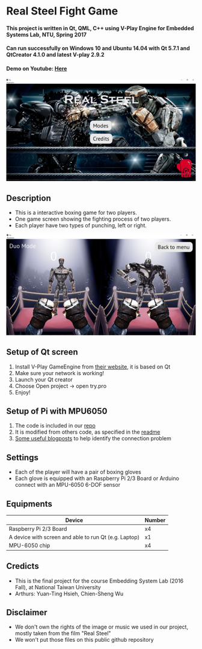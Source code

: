 # Real Steel Fight Game
#### This project is written in Qt, QML, C++ using V-Play Engine for Embedded Systems Lab, NTU, Spring 2017
#### Can run successfully on Windows 10 and Ubuntu 14.04 with Qt 5.7.1 and QtCreator 4.1.0 and latest V-play 2.9.2
#### Demo on Youtube: [Here](https://www.youtube.com/watch?v=jziXI6g9NkU&feature=youtu.be)

![Image of Homepage](https://github.com/YuanTingHsieh/ESL/blob/master/demos/homepage.JPG)

## Description
 - This is a interactive boxing game for two players.
 - One game screen showing the fighting process of two players.
 - Each player have two types of punching, left or right.
 
 ![Image of gamepage](https://github.com/YuanTingHsieh/ESL/blob/master/demos/game.JPG)

## Setup of Qt screen
 1. Install V-Play GameEngine from [their website](https://v-play.net/), it is based on Qt
 2. Make sure your network is working!
 3. Launch your Qt creator
 4. Choose Open project -> open try.pro
 5. Enjoy!
 
## Setup of Pi with MPU6050
 1. The code is included in our [repo](https://github.com/YuanTingHsieh/ESL/tree/master/Pi/MPU6050-Pi-Demo)
 2. It is modified from others code, as specified in the [readme](https://github.com/YuanTingHsieh/ESL/blob/master/Pi/MPU6050-Pi-Demo/README)
 3. [Some useful blogposts](https://blog.gtwang.org/iot/raspberry-pi-read-data-from-mpu6050-using-cpp/) to help identify the connection problem

## Settings
 - Each of the player will have a pair of boxing gloves
 - Each glove is equipped with an Raspberry Pi 2/3 Board or Arduino connect with an MPU-6050 6-DOF sensor

## Equipments
| Device | Number |
| ------ | ------ |
| Raspberry Pi 2/3 Board   | x4 |
| A device with screen and able to run Qt (e.g. Laptop) | x1 |
| MPU-6050 chip    | x4 |

## Credicts
 - This is the final project for the course Embedding System Lab (2016 Fall), at National Taiwan University
 - Arthurs: Yuan-Ting Hsieh, Chien-Sheng Wu

## Disclaimer
 - We don't own the rights of the image or music we used in our project, mostly taken from the film "Real Steel"
 - We won't put those files on this public github repository 
